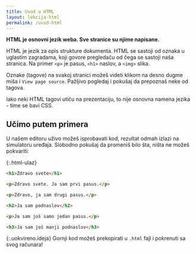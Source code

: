 ```yaml
---
title: Uvod u HTML
layout: lekcija-html
permalink: /uvod-html
---
```


**HTML je osnovni jezik weba. Sve stranice su njime napisane.**

HTML je jezik za opis strukture dokumenta. HTML se sastoji od oznaka u uglastim zagradama, koji govore pregledaču od čega se sastoji naša stranica. Na primer `<p>` je pasus, `<h1>` naslov, a `<img>` slika.

Oznake (tagove) na svakoj stranici možeš videti klikom na desno dugme miša i `View page source`. Pažljivo pogledaj i pokušaj da prepoznaš neke od tagova.

Iako neki HTML tagovi utiču na prezentaciju, to nije osnovna namena jezika - time se bavi CSS. 

## Učimo putem primera

U našem editoru uživo možeš isprobavati kod, rezultat odmah izlazi na simulatoru uređaja. Slobodno pokušaj da promeniš bilo šta, ništa ne možeš pokvariti:

{:.html-ulaz}
```html
<h1>Zdravo svete</h1>

<p>Zdravo svete. Ja sam prvi pasus.</p>

<p>Zdravo, ja sam drugi pasus.</p>

<h2>Ja sam podnaslov</h2>

<p>Ja sam još samo jedan pasus.</p>

<h3>Ja sam još manji podnaslov</h3>
```

{:.uokvireno.ideja}
Gornji kod možeš prekopirati u `.html` fajl i pokrenuti sa svog računara!
